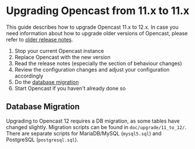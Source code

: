 Upgrading Opencast from 11.x to 11.x
===================================

This guide describes how to upgrade Opencast 11.x to 12.x.
In case you need information about how to upgrade older versions of Opencast,
please refer to [older release notes](https://docs.opencast.org).

1. Stop your current Opencast instance
2. Replace Opencast with the new version
3. Read the release notes (especially the section of behaviour changes)
4. Review the configuration changes and adjust your configuration accordingly
5. Do the [database migration](#database-migration)
7. Start Opencast if you haven't already done so

Database Migration
------------------

Upgrading to Opencast 12 requires a DB migration, as some tables have changed slightly.
Migration scripts can be found in `doc/upgrade/11_to_12/`.
There are separate scripts for MariaDB/MySQL (`mysql5.sql`) and PostgreSQL (`postgresql.sql`).
